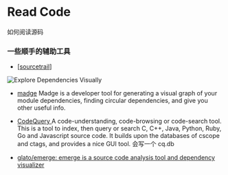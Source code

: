 Read Code
===

如何阅读源码

### 一些顺手的辅助工具
- [[sourcetrail]]

![Explore Dependencies Visually](https://www.sourcetrail.com/assets/frontend/step-by-step/3-graph-dbc55d668ea753c990c5b54191143f479c8778844ef38d5628c3737217ae3764.png)

- [madge](https://github.com/pahen/madge) Madge is a developer tool for generating a visual graph of your module dependencies, finding circular dependencies, and give you other useful info.

- [CodeQuery ](https://ruben2020.github.io/codequery/) A code-understanding, code-browsing or code-search tool. This is a tool to index, then query or search C, C++, Java, Python, Ruby, Go and Javascript source code. It builds upon the databases of cscope and ctags, and provides a nice GUI tool.  会写一个 cq.db

- [glato/emerge: emerge is a source code analysis tool and dependency visualizer](https://github.com/glato/emerge)

[//begin]: # "Autogenerated link references for markdown compatibility"
[sourcetrail]: ../products/sourcetrail "Sourcetrail"
[//end]: # "Autogenerated link references"